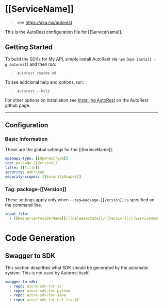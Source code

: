 # [[ServiceName]]

> see https://aka.ms/autorest

This is the AutoRest configuration file for [[ServiceName]].

## Getting Started

To build the SDKs for My API, simply install AutoRest via `npm` (`npm install -g autorest`) and then run:

> `autorest readme.md`

To see additional help and options, run:

> `autorest --help`

For other options on installation see [Installing AutoRest](https://aka.ms/autorest/install) on the AutoRest github page.

---

## Configuration

### Basic Information

These are the global settings for the [[ServiceName]].

```yaml
openapi-type: [[OpenApiType]]
tag: package-[[Version]]
title: [[Title]]
security: AADToken
security-scopes: [[SecurityScopes]]
```

### Tag: package-[[Version]]

These settings apply only when `--tag=package-[[Version]]` is specified on the command line.

```yaml $(tag) == 'package-[[Version]]'
input-file:
  - [[ResourceProviderName]]/[[ReleaseState]]/[[Version]]/[[ServiceName]].json
```

# Code Generation

## Swagger to SDK

This section describes what SDK should be generated by the automatic system.
This is not used by Autorest itself.

```yaml $(swagger-to-sdk)
swagger-to-sdk:
  - repo: azure-sdk-for-js
  - repo: azure-sdk-for-python
  - repo: azure-sdk-for-java
  - repo: azure-sdk-for-net-track2
```